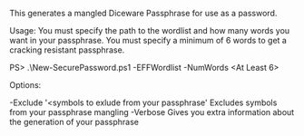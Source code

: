 This generates a mangled Diceware Passphrase for use as a password.

Usage:
You must specify the path to the wordlist and how many words you want in your passphrase.
You must specify a minimum of 6 words to get a cracking resistant passphrase.

PS> .\New-SecurePassword.ps1 -EFFWordlist <Path to EFF WordList> -NumWords <At Least 6>

Options:

-Exclude '<symbols to exlude from your passphrase'
  Excludes symbols from your passphrase mangling
-Verbose
  Gives you extra information about the generation of your passphrase
